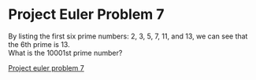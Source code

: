 # Project Euler Problem 7
By listing the first six prime numbers: 2, 3, 5, 7, 11, and 13, we can see that the 6th prime is 13.\
What is the 10001st prime number?

[Project euler problem 7](https://projecteuler.net/problem=7)